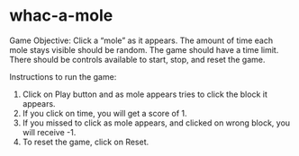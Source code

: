 # whac-a-mole
Game Objective: Click a “mole” as it appears. The amount of time each mole stays visible should be random. The game should have a time limit. There should be controls available to start, stop, and reset the game. 

Instructions to run the game:
1. Click on Play button and as mole appears tries to click the block it appears.
2. If you click on time, you will get a score of 1.
3. If you missed to click as mole appears, and clicked on wrong block, you will receive -1.
4. To reset the game, click on Reset.
